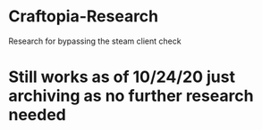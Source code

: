 # Craftopia-Research
Research for bypassing the steam client check


# Still works as of 10/24/20 just archiving as no further research needed
